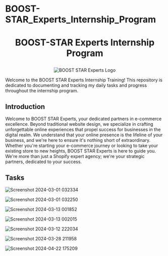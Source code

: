 # BOOST-STAR_Experts_Internship_Program

# <p align="center">BOOST-STAR Experts Internship Program </p>

<p align="center">
  <img src="https://media.licdn.com/dms/image/D4D0BAQErb7t2B570EA/company-logo_200_200/0/1704862372496/boost_star_experts_logo?e=2147483647&v=beta&t=kmO9c2USSF4U93oTQJE0nIKbfQtdK0ttadfCixxoyt4" alt="BOOST STAR Experts Logo">
  
</p>

Welcome to the BOOST STAR Experts Internship Training! This repository is dedicated to documenting and tracking my daily tasks and progress throughout the internship program.

## Introduction
Welcome to BOOST STAR Experts, your dedicated partners in e-commerce excellence. Beyond traditional website design, we specialize in crafting unforgettable online experiences that propel success for businesses in the digital realm. We understand that your online presence is the lifeline of your business, and we're here to ensure it's nothing short of extraordinary. Whether you're starting your e-commerce journey or looking to take your existing store to new heights, BOOST STAR Experts is here to guide you. We're more than just a Shopify expert agency; we're your strategic partners, dedicated to your success.

## Tasks

![Screenshot 2024-03-01 032334](https://github.com/Shreyasidas21/BOOST-STAR_Experts_Internship_Program/assets/104278102/ea9b8bbe-87ff-43e3-8ba6-8606ab637d90)


  

![Screenshot 2024-03-01 032250](https://github.com/Shreyasidas21/BOOST-STAR_Experts_Internship_Program/assets/104278102/6fa38cb8-1dca-455a-9e2f-067939fa7dba)




![Screenshot 2024-03-13 001852](https://github.com/Shreyasidas21/BOOST-STAR_Experts_Internship_Program/assets/104278102/52b4296e-19dd-44ee-be76-e17ffa829387)




![Screenshot 2024-03-13 002015](https://github.com/Shreyasidas21/BOOST-STAR_Experts_Internship_Program/assets/104278102/b7192f8f-6f53-4123-8443-5e24a42423d0)


![Screenshot 2024-03-12 222034](https://github.com/Shreyasidas21/BOOST-STAR_Experts_Internship_Program/assets/104278102/8084cca9-bdb3-4cf3-b0d2-547a0e451fa4)




![Screenshot 2024-03-28 211958](https://github.com/Shreyasidas21/BOOST-STAR_Experts_Internship_Program/assets/104278102/429b5c03-d008-4a90-bcfe-6dec67ee4dd8)



![Screenshot 2024-04-22 175209](https://github.com/Shreyasidas21/BOOST-STAR_Experts_Internship_Program/assets/104278102/b7f35c54-0120-481b-9e47-aac455fbffa4)







